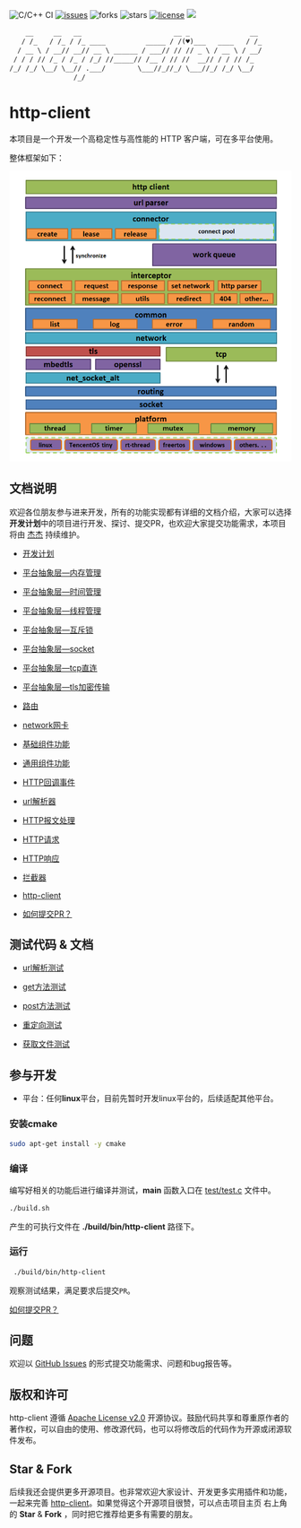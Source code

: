 ![C/C++ CI](https://github.com/jiejieTop/http-client/workflows/C/C++%20CI/badge.svg)
[![issues](https://img.shields.io/github/issues/jiejieTop/http-client)](https://github.com/jiejieTop/http-client/issues)
![forks](https://img.shields.io/github/forks/jiejieTop/http-client)
![stars](https://img.shields.io/github/stars/jiejieTop/http-client)
[![license](https://img.shields.io/github/license/jiejieTop/http-client)](https://github.com/jiejieTop/http-client/blob/master/LICENSE)
![](https://img.shields.io/badge/platform-Linux|Windows|Mac|Embedded-orange.svg)


```
    __     __   __                       __ _               __ 
   / /_   / /_ / /_ ____          _____ / /(♥)___   ____   / /_
  / __ \ / __// __// __ \ ______ / ___// // // _ \ / __ \ / __/
 / / / // /_ / /_ / /_/ //_____// /__ / // //  __// / / // /_  
/_/ /_/ \__/ \__// .___/        \___//_//_/ \___//_/ /_/ \__/  
                /_/                                                                   
```

# http-client

本项目是一个开发一个高稳定性与高性能的 HTTP 客户端，可在多平台使用。

整体框架如下：

![http-client架构](./png/httpclient.png)

## 文档说明

欢迎各位朋友参与进来开发，所有的功能实现都有详细的文档介绍，大家可以选择**开发计划**中的项目进行开发、探讨、提交PR，也欢迎大家提交功能需求，本项目将由 [杰杰](https://github.com/jiejieTop) 持续维护。

- [开发计划](./docs/plan.md)

- [平台抽象层—内存管理](./docs/platform_memory.md)

- [平台抽象层—时间管理](./docs/platform_timer.md)

- [平台抽象层—线程管理](./docs/platform_thread.md)

- [平台抽象层—互斥锁](./docs/platform_mutex.md)

- [平台抽象层—socket](./docs/platform_net_socket.md)

- [平台抽象层—tcp直连](./docs/platform_nettype_tcp.md)

- [平台抽象层—tls加密传输](./docs/platform_nettype_tls.md)

- [路由](./docs/routing.md)

- [network网卡](./docs/network.md)

- [基础组件功能](./docs/utils.md)

- [通用组件功能](./docs/general.md)

- [HTTP回调事件](./docs/event.md)

- [url解析器](./docs/url_parser.md)

- [HTTP报文处理](./docs/message_buffer.md)

- [HTTP请求](./docs/request.md)

- [HTTP响应](./docs/response.md)

- [拦截器](./docs/interceptor.md)

- [http-client](./docs/client.md)

- [如何提交PR？](./docs/how_to_pr.md)

## 测试代码 & 文档

- [url解析测试](./docs/test_url_parser.md)

- [get方法测试](./docs/test_get.md)

- [post方法测试](./docs/test_post.md)

- [重定向测试](./docs/test_redirect.md)

- [获取文件测试](./docs/test_get_file.md)


## 参与开发

- 平台：任何**linux**平台，目前先暂时开发linux平台的，后续适配其他平台。

### 安装cmake

```bash
sudo apt-get install -y cmake
```

### 编译

编写好相关的功能后进行编译并测试，**main** 函数入口在 [test/test.c](./test/test.c) 文件中。

```bash
./build.sh
```

产生的可执行文件在 **./build/bin/http-client** 路径下。

### 运行

```bash
 ./build/bin/http-client
```

观察测试结果，满足要求后提交`PR`。

[如何提交PR？](./docs/how_to_pr.md)


## 问题

欢迎以 [GitHub Issues](https://github.com/jiejieTop/http-client/issues) 的形式提交功能需求、问题和bug报告等。

## 版权和许可

http-client 遵循 [Apache License v2.0](https://github.com/jiejieTop/http-client/blob/master/LICENSE) 开源协议。鼓励代码共享和尊重原作者的著作权，可以自由的使用、修改源代码，也可以将修改后的代码作为开源或闭源软件发布。

## Star & Fork

后续我还会提供更多开源项目。也非常欢迎大家设计、开发更多实用插件和功能，一起来完善 [http-client](https://github.com/jiejieTop/http-client)。如果觉得这个开源项目很赞，可以点击项目主页 右上角的 **Star** & **Fork** ，同时把它推荐给更多有需要的朋友。
